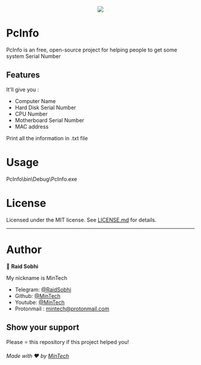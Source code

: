 <div align="center">
<img src="https://i.postimg.cc/bwVMngLn/Capture-d-cran-212.png" >
</div>


# PcInfo

PcInfo is an free, open-source project for helping people to get some system Serial Number 

## Features

It'll give you :
* Computer Name 
* Hard Disk Serial Number 
* CPU Number 
* Motherboard Serial Number 
* MAC address 

Print all the information in .txt file

# Usage

PcInfo\bin\Debug\PcInfo.exe

# License

Licensed under the MIT license. See [LICENSE.md](https://github.com/mintech-dot/PcInfo/blob/main/README.md) for details.

***

# Author

👤 **Raid Sobhi**

My nickname is MinTech
- Telegram: [@RaidSobhi](https://t.me/Sobhi_raid)
- Github: [@MinTech](https://github.com/mintech-dot)
- Youtube: [@MinTech](https://www.youtube.com/channel/UCB2-npj3BTBlO284SYBhpWA)
- Protonmail : mintech@protonmail.com
    
## Show your support

Please ⭐️ this repository if this project helped you!

_Made with ❤️ by [MinTech](https://github.com/mintech-dot)_
